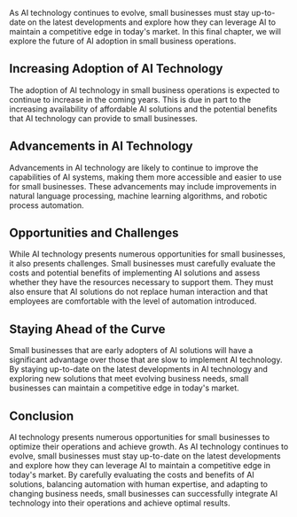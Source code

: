 
As AI technology continues to evolve, small businesses must stay up-to-date on the latest developments and explore how they can leverage AI to maintain a competitive edge in today's market. In this final chapter, we will explore the future of AI adoption in small business operations.

Increasing Adoption of AI Technology
------------------------------------

The adoption of AI technology in small business operations is expected to continue to increase in the coming years. This is due in part to the increasing availability of affordable AI solutions and the potential benefits that AI technology can provide to small businesses.

Advancements in AI Technology
-----------------------------

Advancements in AI technology are likely to continue to improve the capabilities of AI systems, making them more accessible and easier to use for small businesses. These advancements may include improvements in natural language processing, machine learning algorithms, and robotic process automation.

Opportunities and Challenges
----------------------------

While AI technology presents numerous opportunities for small businesses, it also presents challenges. Small businesses must carefully evaluate the costs and potential benefits of implementing AI solutions and assess whether they have the resources necessary to support them. They must also ensure that AI solutions do not replace human interaction and that employees are comfortable with the level of automation introduced.

Staying Ahead of the Curve
--------------------------

Small businesses that are early adopters of AI solutions will have a significant advantage over those that are slow to implement AI technology. By staying up-to-date on the latest developments in AI technology and exploring new solutions that meet evolving business needs, small businesses can maintain a competitive edge in today's market.

Conclusion
----------

AI technology presents numerous opportunities for small businesses to optimize their operations and achieve growth. As AI technology continues to evolve, small businesses must stay up-to-date on the latest developments and explore how they can leverage AI to maintain a competitive edge in today's market. By carefully evaluating the costs and benefits of AI solutions, balancing automation with human expertise, and adapting to changing business needs, small businesses can successfully integrate AI technology into their operations and achieve optimal results.
